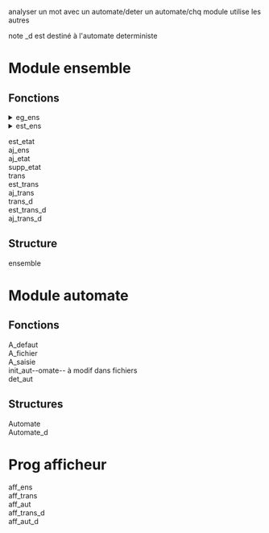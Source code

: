 <!-- ZANGafn-->

analyser un mot avec un automate/deter un automate/chq module utilise les autres  

note \_d est destiné à l'automate deterministe

# Module ensemble
## Fonctions
<details><summary>eg_ens</summary>

<code>
int eg_ens(ensemble ens1,ensemble ens2)
</code>
  Renvoi
* 1 si ens1 = ens2  
* 0 sinon
</details>

<details><summary>
est_ens
</summary>

<code>
int est_ens(ensemble q[],ensemble e)
</code>
Renvoi 1 si e appartient à la liste d'ensemble q
</details>

est_etat  
aj_ens  
aj_etat  
supp_etat  
trans  
est_trans  
aj_trans  
trans_d  
est_trans_d  
aj_trans_d  

## Structure
ensemble

# Module automate
## Fonctions
A_defaut  
A_fichier  
A_saisie  
init_aut--omate--  à modif dans fichiers  
det_aut  

## Structures
Automate  
Automate_d  

# Prog afficheur
aff_ens  
aff_trans  
aff_aut  
aff_trans_d  
aff_aut_d  
